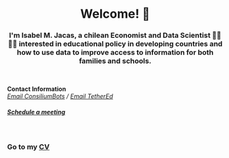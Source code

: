 # <center> Welcome! 👋 </center>
### <center> I'm Isabel M. Jacas, a chilean Economist and Data Scientist 👩‍💻🇨🇱 interested in educational policy in developing countries and how to use data to improve access to information for both families and schools. <br> 
 </center>
<br>

<b>Contact Information</b> <br>
<i> [Email ConsiliumBots](mailto:isa@consiliumbots.com) / [Email TetherEd](mailto:isa@tether.education) </i> <br>
##### <i> [Schedule a meeting](|https://calendly.com/isajacas) </i> <br>
<br>

### Go to my [CV](https://isajacas.github.io/cv/)


